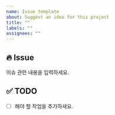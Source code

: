 ```yaml
---
name: Issue template
about: Suggest an idea for this project
title: ""
labels: ""
assignees: ""
---
```


## 🔥 Issue

이슈 관련 내용을 입력하세요.

## ✅ TODO

- [ ] 해야 할 작업을 추가하세요.
